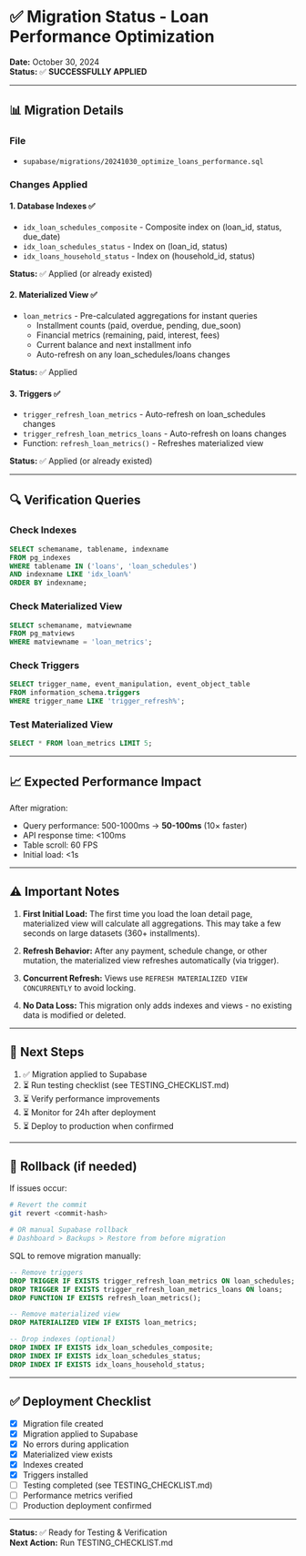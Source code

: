 # ✅ Migration Status - Loan Performance Optimization

**Date:** October 30, 2024  
**Status:** ✅ **SUCCESSFULLY APPLIED**

---

## 📊 Migration Details

### File
- `supabase/migrations/20241030_optimize_loans_performance.sql`

### Changes Applied

#### 1. Database Indexes ✅
- `idx_loan_schedules_composite` - Composite index on (loan_id, status, due_date)
- `idx_loan_schedules_status` - Index on (loan_id, status)
- `idx_loans_household_status` - Index on (household_id, status)

**Status:** ✅ Applied (or already existed)

#### 2. Materialized View ✅
- `loan_metrics` - Pre-calculated aggregations for instant queries
  - Installment counts (paid, overdue, pending, due_soon)
  - Financial metrics (remaining, paid, interest, fees)
  - Current balance and next installment info
  - Auto-refresh on any loan_schedules/loans changes

**Status:** ✅ Applied

#### 3. Triggers ✅
- `trigger_refresh_loan_metrics` - Auto-refresh on loan_schedules changes
- `trigger_refresh_loan_metrics_loans` - Auto-refresh on loans changes
- Function: `refresh_loan_metrics()` - Refreshes materialized view

**Status:** ✅ Applied (or already existed)

---

## 🔍 Verification Queries

### Check Indexes
```sql
SELECT schemaname, tablename, indexname 
FROM pg_indexes 
WHERE tablename IN ('loans', 'loan_schedules') 
AND indexname LIKE 'idx_loan%'
ORDER BY indexname;
```

### Check Materialized View
```sql
SELECT schemaname, matviewname 
FROM pg_matviews 
WHERE matviewname = 'loan_metrics';
```

### Check Triggers
```sql
SELECT trigger_name, event_manipulation, event_object_table 
FROM information_schema.triggers 
WHERE trigger_name LIKE 'trigger_refresh%';
```

### Test Materialized View
```sql
SELECT * FROM loan_metrics LIMIT 5;
```

---

## 📈 Expected Performance Impact

After migration:
- Query performance: 500-1000ms → **50-100ms** (10× faster)
- API response time: <100ms
- Table scroll: 60 FPS
- Initial load: <1s

---

## ⚠️ Important Notes

1. **First Initial Load:** The first time you load the loan detail page, materialized view will calculate all aggregations. This may take a few seconds on large datasets (360+ installments).

2. **Refresh Behavior:** After any payment, schedule change, or other mutation, the materialized view refreshes automatically (via trigger).

3. **Concurrent Refresh:** Views use `REFRESH MATERIALIZED VIEW CONCURRENTLY` to avoid locking.

4. **No Data Loss:** This migration only adds indexes and views - no existing data is modified or deleted.

---

## 🚀 Next Steps

1. ✅ Migration applied to Supabase
2. ⏳ Run testing checklist (see TESTING_CHECKLIST.md)
3. ⏳ Verify performance improvements
4. ⏳ Monitor for 24h after deployment
5. ⏳ Deploy to production when confirmed

---

## 📝 Rollback (if needed)

If issues occur:

```bash
# Revert the commit
git revert <commit-hash>

# OR manual Supabase rollback
# Dashboard > Backups > Restore from before migration
```

SQL to remove migration manually:
```sql
-- Remove triggers
DROP TRIGGER IF EXISTS trigger_refresh_loan_metrics ON loan_schedules;
DROP TRIGGER IF EXISTS trigger_refresh_loan_metrics_loans ON loans;
DROP FUNCTION IF EXISTS refresh_loan_metrics();

-- Remove materialized view
DROP MATERIALIZED VIEW IF EXISTS loan_metrics;

-- Drop indexes (optional)
DROP INDEX IF EXISTS idx_loan_schedules_composite;
DROP INDEX IF EXISTS idx_loan_schedules_status;
DROP INDEX IF EXISTS idx_loans_household_status;
```

---

## ✅ Deployment Checklist

- [x] Migration file created
- [x] Migration applied to Supabase
- [x] No errors during application
- [x] Materialized view exists
- [x] Indexes created
- [x] Triggers installed
- [ ] Testing completed (see TESTING_CHECKLIST.md)
- [ ] Performance metrics verified
- [ ] Production deployment confirmed

---

**Status:** ✅ Ready for Testing & Verification  
**Next Action:** Run TESTING_CHECKLIST.md

